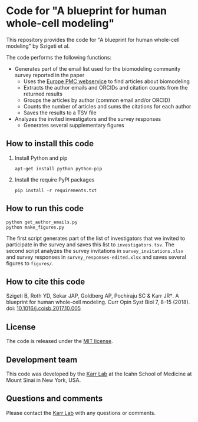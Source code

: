 # Code for "A blueprint for human whole-cell modeling"

This repository provides the code for "A blueprint for human whole-cell modeling" by Szigeti et al.

The code performs the following functions:

* Generates part of the email list used for the biomodeling community survey reported in the paper
  * Uses the [Europe PMC webservice](https://europepmc.org/RestfulWebService#search) to find articles about biomodeling
  * Extracts the author emails and ORCIDs and citation counts from the returned results
  * Groups the articles by author (common email and/or ORCID)
  * Counts the number of articles and sums the citations for each author
  * Saves the results to a TSV file
* Analyzes the invited investigators and the survey responses
  * Generates several supplementary figures

## How to install this code
1. Install Python and pip
    ```
    apt-get install python python-pip
    ````
3. Install the require PyPI packages
    ```
    pip install -r requirements.txt
    ````
  
## How to run this code
```
python get_author_emails.py
python make_figures.py
```

The first script generates part of the list of investigators that we invited to participate in the survey and saves this list to `investigators.tsv`. The second script analyzes the survey invitations in `survey_invitations.xlsx` and survey responses in `survey_responses-edited.xlsx` and saves several figures to `figures/`.

## How to cite this code
Szigeti B, Roth YD, Sekar JAP, Goldberg AP, Pochiraju SC & Karr JR†. A blueprint for human whole-cell modeling. Curr Opin Syst Biol 7, 8–15 (2018). doi: [10.1016/j.coisb.2017.10.005](https://doi.org/10.1016/j.coisb.2017.10.005)

## License
The code is released under the [MIT license](LICENSE).

## Development team
This code was developed by the [Karr Lab](http://www.karrlab.org) at the Icahn School of Medicine at Mount Sinai in New York, USA.

## Questions and comments
Please contact the [Karr Lab](http://www.karrlab.org) with any questions or comments.

